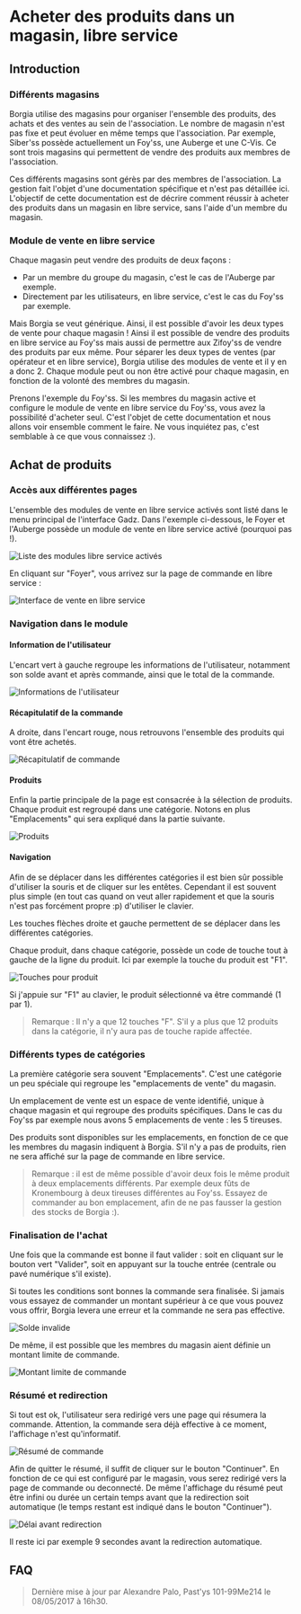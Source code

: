 # Acheter des produits dans un magasin, libre service

## Introduction

### Différents magasins
Borgia utilise des magasins pour organiser l'ensemble des produits, des achats et des ventes au sein de l'association. Le nombre de magasin n'est pas fixe et peut évoluer en même temps que l'association. Par exemple, Siber'ss possède actuellement un Foy'ss, une Auberge et une C-Vis. Ce sont trois magasins qui permettent de vendre des produits aux membres de l'association.

Ces différents magasins sont gérès par des membres de l'association. La gestion fait l'objet d'une documentation spécifique et n'est pas détaillée ici. L'objectif de cette documentation est de décrire comment réussir à acheter des produits dans un magasin en libre service, sans l'aide d'un membre du magasin.

### Module de vente en libre service
Chaque magasin peut vendre des produits de deux façons :
  - Par un membre du groupe du magasin, c'est le cas de l'Auberge par exemple.
  - Directement par les utilisateurs, en libre service, c'est le cas du Foy'ss par exemple.

Mais Borgia se veut générique. Ainsi, il est possible d'avoir les deux types de vente pour chaque magasin ! Ainsi il est possible de vendre des produits en libre service au Foy'ss mais aussi de permettre aux Zifoy'ss de vendre des produits par eux même.
Pour séparer les deux types de ventes (par opérateur et en libre service), Borgia utilise des modules de vente et il y en a donc 2. Chaque module peut ou non être activé pour chaque magasin, en fonction de la volonté des membres du magasin.

Prenons l'exemple du Foy'ss. Si les membres du magasin active et configure le module de vente en libre service du Foy'ss, vous avez la possibilité d'acheter seul. C'est l'objet de cette documentation et nous allons voir ensemble comment le faire. Ne vous inquiétez pas, c'est semblable à ce que vous connaissez :).

## Achat de produits

### Accès aux différentes pages
L'ensemble des modules de vente en libre service activés sont listé dans le menu principal de l'interface Gadz. Dans l'exemple ci-dessous, le Foyer et l'Auberge possède un module de vente en libre service activé (pourquoi pas !).

![Liste des modules libre service activés](./img/list_selfsale_module.png)

En cliquant sur "Foyer", vous arrivez sur la page de commande en libre service :

![Interface de vente en libre service](./img/welcome_selfsale.png)

### Navigation dans le module
#### Information de l'utilisateur
L'encart vert à gauche regroupe les informations de l'utilisateur, notamment son solde avant et après commande, ainsi que le total de la commande.

![Informations de l'utilisateur](./img/user_info_selfsale.png)

#### Récapitulatif de la commande
A droite, dans l'encart rouge, nous retrouvons l'ensemble des produits qui vont être achetés.

![Récapitulatif de commande](./img/recap_selfsale.png)

#### Produits
Enfin la partie principale de la page est consacrée à la sélection de produits. Chaque produit est regroupé dans une catégorie. Notons en plus "Emplacements" qui sera expliqué dans la partie suivante.

![Produits](./img/products_selfsale.png)

#### Navigation
Afin de se déplacer dans les différentes catégories il est bien sûr possible d'utiliser la souris et de cliquer sur les entêtes. Cependant il est souvent plus simple (en tout cas quand on veut aller rapidement et que la souris n'est pas forcément propre :p) d'utiliser le clavier.

Les touches flèches droite et gauche permettent de se déplacer dans les différentes catégories.

Chaque produit, dans chaque catégorie, possède un code de touche tout à gauche de la ligne du produit. Ici par exemple la touche du produit est "F1".

![Touches pour produit](./img/touch_product_selfsale.png)

Si j'appuie sur "F1" au clavier, le produit sélectionné va être commandé (1 par 1).

>Remarque : Il n'y a que 12 touches "F". S'il y a plus que 12 produits dans la catégorie, il n'y aura pas de touche rapide affectée.

### Différents types de catégories
La première catégorie sera souvent "Emplacements". C'est une catégorie un peu spéciale qui regroupe les "emplacements de vente" du magasin.

Un emplacement de vente est un espace de vente identifié, unique à chaque magasin et qui regroupe des produits spécifiques. Dans le cas du Foy'ss par exemple nous avons 5 emplacements de vente : les 5 tireuses.

Des produits sont disponibles sur les emplacements, en fonction de ce que les membres du magasin indiquent à Borgia. S'il n'y a pas de produits, rien ne sera affiché sur la page de commande en libre service.

>Remarque : il est de même possible d'avoir deux fois le même produit à deux emplacements différents. Par exemple deux fûts de Kronembourg à deux tireuses différentes au Foy'ss. Essayez de commander au bon emplacement, afin de ne pas fausser la gestion des stocks de Borgia :).

### Finalisation de l'achat
Une fois que la commande est bonne il faut valider : soit en cliquant sur le bouton vert "Valider", soit en appuyant sur la touche entrée (centrale ou pavé numérique s'il existe).

Si toutes les conditions sont bonnes la commande sera finalisée. Si jamais vous essayez de commander un montant supérieur à ce que vous pouvez vous offrir, Borgia levera une erreur et la commande ne sera pas effective.

![Solde invalide](./img/bad_command_selfsale.png)

De même, il est possible que les membres du magasin aient définie un montant limite de commande.

![Montant limite de commande](./img/limit_selfsale.png)

### Résumé et redirection
Si tout est ok, l'utilisateur sera redirigé vers une page qui résumera la commande. Attention, la commande sera déjà effective à ce moment, l'affichage n'est qu'informatif.

![Résumé de commande](./img/resume_selfsale.png)

Afin de quitter le résumé, il suffit de cliquer sur le bouton "Continuer". En fonction de ce qui est configuré par le magasin, vous serez redirigé vers la page de commande ou deconnecté. De même l'affichage du résumé peut être infini ou durée un certain temps avant que la redirection soit automatique (le temps restant est indiqué dans le bouton "Continuer").

![Délai avant redirection](./img/delay_selfsale.png)

Il reste ici par exemple 9 secondes avant la redirection automatique.

## FAQ
> Dernière mise à jour par Alexandre Palo, Past'ys 101-99Me214 le 08/05/2017 à 16h30.

